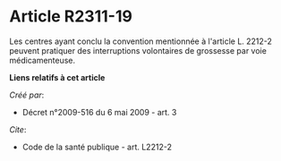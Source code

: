 # Article R2311-19

Les centres ayant conclu la convention mentionnée à l'article L. 2212-2 peuvent pratiquer des interruptions volontaires de
grossesse par voie médicamenteuse.

**Liens relatifs à cet article**

_Créé par_:

  - Décret n°2009-516 du 6 mai 2009 - art. 3

_Cite_:

  - Code de la santé publique - art. L2212-2
